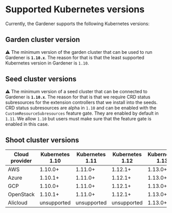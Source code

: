 # Supported Kubernetes versions

Currently, the Gardener supports the following Kubernetes versions:

## Garden cluster version

:warning: The minimum version of the garden cluster that can be used to run Gardener is **`1.10.x`**.
The reason for that is that the least supported Kubernetes version in Gardener is `1.10`.

## Seed cluster versions

:warning: The minimum version of a seed cluster that can be connected to Gardener is **`1.10.x`**.
The reason for that is that we require CRD status subresources for the extension controllers that we install into the seeds.
CRD status subresources are alpha in `1.10` and can be enabled with the `CustomResourceSubresources` feature gate.
They are enabled by default in `1.11`. We allow `1.10` but users must make sure that the feature gate is enabled in this case.

## Shoot cluster versions

| Cloud provider | Kubernetes 1.10 | Kubernetes 1.11 | Kubernetes 1.12 | Kubernetes 1.13 | Kubernetes 1.14 |
| -------------- | --------------- | --------------- | --------------- | --------------- | --------------- |
| AWS            | 1.10.0+         | 1.11.0+         | 1.12.1+         | 1.13.0+         | 1.14.0+         |
| Azure          | 1.10.1+         | 1.11.0+         | 1.12.1+         | 1.13.0+         | 1.14.0+         |
| GCP            | 1.10.0+         | 1.11.0+         | 1.12.1+         | 1.13.0+         | 1.14.0+         |
| OpenStack      | 1.10.1+         | 1.11.0+         | 1.12.1+         | 1.13.0+         | 1.14.0+         |
| Alicloud       | unsupported     | unsupported     | unsupported     | 1.13.0+         | 1.14.0+         |
